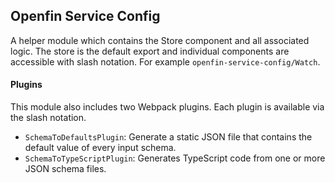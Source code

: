 ## Openfin Service Config

A helper module which contains the Store component and all associated logic.  The store is the default export and individual components are accessible with slash notation.  For example  `openfin-service-config/Watch`.

#### Plugins
This module also includes two Webpack plugins. Each plugin is available via the slash notation.

* `SchemaToDefaultsPlugin`: Generate a static JSON file that contains the default value of every input schema.
* `SchemaToTypeScriptPlugin`: Generates TypeScript code from one or more JSON schema files.